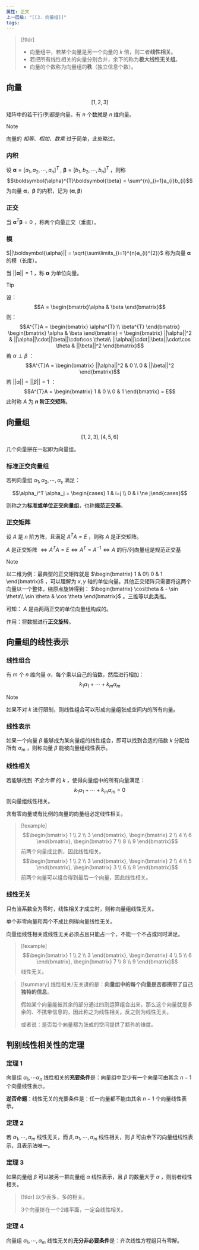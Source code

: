 ```yaml
---
属性: 正文
上一层级: "[[3. 向量组]]"
tags:
---
```


> [!tldr] 
> - 向量组中，若某个向量是另一个向量的 $k$ 倍，则二者**线性相关**。
> - 若把所有线性相关的向量分别合并，余下的称为**极大线性无关组**。
> - 向量的个数称为向量组的**秩**（独立信息个数）。

## 向量

$$[1,2,3]$$

矩阵中的若干行/列都是向量。有 $n$ 个数就是 $n$ 维向量。

> [!note] 
> 向量的 *相等、相加、数乘* 过于简单，此处略过。

### 内积

设 $\boldsymbol{\alpha} =[a_{1},a_{2},\cdots,a_{n}]^{T}$ , $\boldsymbol{\beta} =[b_{1},b_{2},\cdots,b_{n}]^{T}$ ，则称 $$\boldsymbol{\alpha}^{T}\boldsymbol{\beta} = \sum^{n}_{i=1}a_{i}b_{i}$$ 为向量 $\boldsymbol{\alpha}$，$\boldsymbol{\beta}$ 的内积，记为 $(\boldsymbol{\alpha}, \boldsymbol{\beta})$

### 正交

当 $\boldsymbol{\alpha}^{T}\boldsymbol{\beta} = 0$ ，称两个向量正交（垂直）。

### 模

$||\boldsymbol{\alpha}|| = \sqrt{\sum\limits_{i=1}^{n}a_{i}^{2}}$ 称为向量 $\boldsymbol{\alpha}$ 的模（长度）。

当 $||\boldsymbol{\alpha}||=1$ ，称 $\boldsymbol{\alpha}$ 为单位向量。

> [!tip] 
> 设： $$A = \begin{bmatrix}\alpha & \beta \end{bmatrix}$$
> 则： $$A^{T}A = \begin{bmatrix} \alpha^{T} \\ \beta^{T} \end{bmatrix} \begin{bmatrix} \alpha & \beta \end{bmatrix} = \begin{bmatrix} ||\alpha||^2 & ||\alpha||\cdot||\beta||\cdot\cos \theta\\ ||\alpha||\cdot||\beta||\cdot\cos \theta & ||\beta||^2 \end{bmatrix}$$
> 若 $\alpha \perp \beta$ ：
> $$A^{T}A = \begin{bmatrix} ||\alpha||^2 & 0 \\ 0 & ||\beta||^2 \end{bmatrix}$$
> 若 $||\alpha|| = ||\beta|| = 1$ ：
> $$A^{T}A = \begin{bmatrix} 1 & 0 \\ 0 & 1 \end{bmatrix} = E$$
> 此时称 $A$ 为 **$n$ 阶正交矩阵**。

## 向量组

$$[1,2,3], [4,5,6]$$

几个向量拼在一起即为向量组。

### 标准正交向量组

若列向量组 $\alpha_{1},\alpha_{2},\cdots,\alpha_{s}$ 满足：

$$\alpha_i^T \alpha_j = \begin{cases} 1 & i=j \\ 0 & i \ne j\end{cases}$$

则称之为**标准或单位正交向量组**，也称**规范正交基**。

### 正交矩阵

设 $A$ 是 $n$ 阶方阵，且满足 $A^{T}A = E$ ，则称 $A$ 是正交矩阵。

$A$ 是正交矩阵 $\Leftrightarrow A^{T}A=E \Leftrightarrow A^{T}=A^{-1} \Leftrightarrow A$ 的行/列向量组是规范正交基

> [!note] 
> 以二维为例：最典型的正交矩阵就是 $\begin{bmatrix} 1 & 0\\ 0 & 1 \end{bmatrix}$ ，可以理解为 $x,y$ 轴的单位向量。其他正交矩阵只需要将这两个向量以一个整体，绕原点旋转得到： $\begin{bmatrix} \cos\theta & - \sin \theta\\ \sin \theta & \cos \theta \end{bmatrix}$ 。三维等以此类推。
> 
> 可知： $A$ 是由两两正交的单位向量组构成的。
> 
> 作用：将数据进行**正交旋转**。

## 向量组的线性表示

### 线性组合

有 $m$ 个 $n$ 维向量 $\alpha$，每个乘以自己的倍数，然后进行相加：
$$k_{1}\alpha_{1} + \cdots + k_{m}\alpha_{m}$$

> [!note] 
> 如果不对 $k$ 进行限制，则线性组合可以形成向量组张成空间内的所有向量。

### 线性表示

如果一个向量 $\beta$ 能够成为某向量组的线性组合，即可以找到合适的倍数 $k$ 分配给所有 $\alpha_{m}$ ，则称向量 $\beta$ 能被向量组线性表示。

### 线性相关

若能够找到 *不全为零* 的 $k$ ，使得向量组中的所有向量满足： $$k_{1}\alpha_{1} + \cdots + k_{m}\alpha_{m} = 0$$ 则向量组线性相关。

含有零向量或有比例的向量的向量组必定线性相关。

> [!example] 
> $$\begin{bmatrix} 1 \\ 2 \\ 3 \end{bmatrix}, \begin{bmatrix} 2 \\ 4 \\ 6 \end{bmatrix}, \begin{bmatrix} 7 \\ 8 \\ 9 \end{bmatrix}$$ 前两个向量成比例，因此线性相关。
> $$\begin{bmatrix} 1 \\ 2 \\ 3 \end{bmatrix}, \begin{bmatrix} 2 \\ 4 \\ 5 \end{bmatrix}, \begin{bmatrix} 3 \\ 6 \\ 9 \end{bmatrix}$$ 前两个向量可以组合得到最后一个向量，因此线性相关。

### 线性无关

只有当系数全为零时，线性相关才成立时，则称向量组线性无关。

单个非零向量和两个不成比例得向量线性无关。

向量组线性相关或线性无关必须占且只能占一个，不能一个不占或同时满足。

> [!example] 
> $$\begin{bmatrix} 1 \\ 2 \\ 3 \end{bmatrix}, \begin{bmatrix} 4 \\ 5 \\ 6 \end{bmatrix}, \begin{bmatrix} 7 \\ 8 \\ 9 \end{bmatrix}$$ 线性无关。

> [!summary] 
> 线性相关/无关讲的是：**向量组中的每个向量是否都携带了自己独特的信息**。
> 
> 假如某个向量能被其余的部分通过四则运算组合出来，那么这个向量就是多余的、不携带信息的，因此称之为线性相关。反之则为线性无关。
> 
> 或者说：是否每个向量都为张成的空间提供了额外的维度。

## 判别线性相关性的定理

### 定理 1

向量组 $\alpha_{1}, \cdots \alpha_{n}$ 线性相关的**充要条件**是：向量组中至少有一个向量可由其余 $n-1$ 个向量线性表示。

**逆否命题**：线性无关的充要条件是：任一向量都不能由其余 $n-1$ 个向量线性表示。

### 定理 2

若 $\alpha_{1}, \cdots, \alpha_{m}$ 线性无关，而 $\beta, \alpha_{1}, \cdots, \alpha_{m}$ 线性相关，则 $\beta$ 可由余下的向量组线性表示，且表示法唯一。

### 定理 3

如果向量组 $\beta$ 可以被另一群向量组 $\alpha$ 线性表示，且 $\beta$ 的数量大于 $\alpha$ ，则前者线性相关。

> [!tldr] 
> 以少表多，多的相关。
> 
> 3个向量挤在一个2维平面，一定会线性相关。

### 定理 4

向量组 $\alpha_{1}, \cdots, \alpha_{m}$ 线性无关的**充分非必要条件**是：齐次线性方程组只有零解。